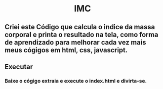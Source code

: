 <h1 align="center"> IMC </h1>

## Criei este Código que calcula o indice da massa corporal e printa o resultado na tela, como forma de aprendizado para melhorar cada vez mais meus cógigos em html, css, javascript.


## Executar 
### Baixe o cógigo extraia e execute  o index.html e divirta-se.

